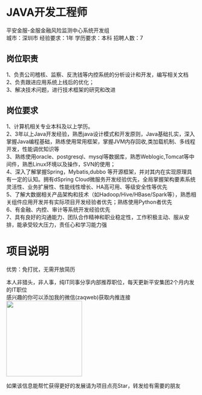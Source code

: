# JAVA开发工程师
平安金服-金服金融风险监测中心系统开发组  
城市：深圳市 经验要求：1年 学历要求：本科  招聘人数：7

## 岗位职责
1、负责公司稽核、监察、反洗钱等内控系统的分析设计和开发，编写相关文档   
2、负责跟进应用系统上线后的优化；   
3、解决技术问题，进行技术框架的研究和改进

## 岗位要求
1、计算机相关专业本科及以上学历。   
2、3年以上Java开发经验，熟悉java设计模式和开发原则，Java基础扎实，深入掌握Java编程基础，熟练使用常用框架，掌握JVM内存回收,类加载机制、多线程开发，性能调优知识等   
3、熟练使用oracle、postgresql、mysql等数据库，熟悉Weblogic,Tomcat等中间件，熟悉Linux环境以及操作，SVN的使用；   
4、深入了解掌握Spring，Mybatis,dubbo 等开源框架，并对其内在实现原理具有一定的认知。拥有dSpring Cloud微服务开发经验优先，全局掌握架构要素系统灵活性、业务扩展性、性能线性增长、HA高可用、等级安全性等优先   
5、了解大数据相关产品架构和技术（如Hadoop/Hive/HBase/Spark等），熟悉相关组件应用开发并有实际项目开发经验者优先；熟练使用Python者优先   
6、有金融、内控、审计等系统开发经验优先   
7、具有良好的沟通能力、团队合作精神和职业稳定性，工作积极主动、服从安排，能承受较大压力，责任心和学习能力强

# 项目说明

优势：免打扰，无需开放简历

本人非猎头，非人事，纯IT同事分享内部推荐职位，每天更新平安集团2个月内发的IT职位  
感兴趣的你可以添加我的微信(zaqweb)获取内推连接  
<img src="https://github.com/zaqweb/PA-IT-JOBS/blob/master/WechatICode.jpeg"  height="200" width="200">

如果该信息能帮忙获得更好的发展请为项目点亮Star，转发给有需要的朋友




